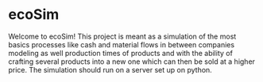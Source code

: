 # ecoSim
Welcome to ecoSim! This project is meant as a simulation of the most basics processes like cash and material flows in between companies modeling as well production times of products and with the ability of crafting several products into a new one which can then be sold at a higher price. The simulation should run on a server set up on python.
